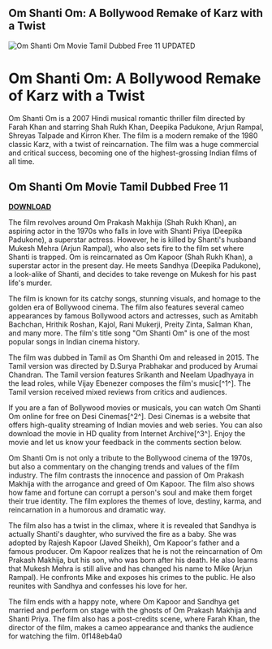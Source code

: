 ## Om Shanti Om: A Bollywood Remake of Karz with a Twist

 
![Om Shanti Om Movie Tamil Dubbed Free 11 UPDATED](https://i1.sndcdn.com/avatars-LMMh63ycnnkajizg-wPmI3A-t240x240.jpg)

 
# Om Shanti Om: A Bollywood Remake of Karz with a Twist
 
Om Shanti Om is a 2007 Hindi musical romantic thriller film directed by Farah Khan and starring Shah Rukh Khan, Deepika Padukone, Arjun Rampal, Shreyas Talpade and Kirron Kher. The film is a modern remake of the 1980 classic Karz, with a twist of reincarnation. The film was a huge commercial and critical success, becoming one of the highest-grossing Indian films of all time.
 
## Om Shanti Om Movie Tamil Dubbed Free 11


[**DOWNLOAD**](https://www.google.com/url?q=https%3A%2F%2Furloso.com%2F2tKEsb&sa=D&sntz=1&usg=AOvVaw0wqFRxBAtj6JrgVNGw2Mvm)

 
The film revolves around Om Prakash Makhija (Shah Rukh Khan), an aspiring actor in the 1970s who falls in love with Shanti Priya (Deepika Padukone), a superstar actress. However, he is killed by Shanti's husband Mukesh Mehra (Arjun Rampal), who also sets fire to the film set where Shanti is trapped. Om is reincarnated as Om Kapoor (Shah Rukh Khan), a superstar actor in the present day. He meets Sandhya (Deepika Padukone), a look-alike of Shanti, and decides to take revenge on Mukesh for his past life's murder.
 
The film is known for its catchy songs, stunning visuals, and homage to the golden era of Bollywood cinema. The film also features several cameo appearances by famous Bollywood actors and actresses, such as Amitabh Bachchan, Hrithik Roshan, Kajol, Rani Mukerji, Preity Zinta, Salman Khan, and many more. The film's title song "Om Shanti Om" is one of the most popular songs in Indian cinema history.
 
The film was dubbed in Tamil as Om Shanthi Om and released in 2015. The Tamil version was directed by D.Surya Prabhakar and produced by Arumai Chandran. The Tamil version features Srikanth and Neelam Upadhyaya in the lead roles, while Vijay Ebenezer composes the film's music[^1^]. The Tamil version received mixed reviews from critics and audiences.
 
If you are a fan of Bollywood movies or musicals, you can watch Om Shanti Om online for free on Desi Cinemas[^2^]. Desi Cinemas is a website that offers high-quality streaming of Indian movies and web series. You can also download the movie in HD quality from Internet Archive[^3^]. Enjoy the movie and let us know your feedback in the comments section below.
  
Om Shanti Om is not only a tribute to the Bollywood cinema of the 1970s, but also a commentary on the changing trends and values of the film industry. The film contrasts the innocence and passion of Om Prakash Makhija with the arrogance and greed of Om Kapoor. The film also shows how fame and fortune can corrupt a person's soul and make them forget their true identity. The film explores the themes of love, destiny, karma, and reincarnation in a humorous and dramatic way.
 
The film also has a twist in the climax, where it is revealed that Sandhya is actually Shanti's daughter, who survived the fire as a baby. She was adopted by Rajesh Kapoor (Javed Sheikh), Om Kapoor's father and a famous producer. Om Kapoor realizes that he is not the reincarnation of Om Prakash Makhija, but his son, who was born after his death. He also learns that Mukesh Mehra is still alive and has changed his name to Mike (Arjun Rampal). He confronts Mike and exposes his crimes to the public. He also reunites with Sandhya and confesses his love for her.
 
The film ends with a happy note, where Om Kapoor and Sandhya get married and perform on stage with the ghosts of Om Prakash Makhija and Shanti Priya. The film also has a post-credits scene, where Farah Khan, the director of the film, makes a cameo appearance and thanks the audience for watching the film.
 0f148eb4a0

